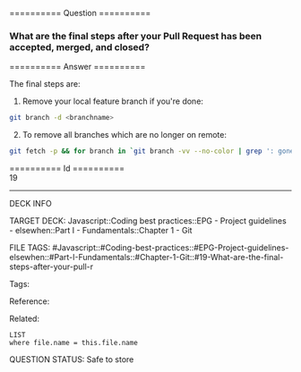 ========== Question ==========  

### What are the final steps after your Pull Request has been accepted, merged, and closed?  

========== Answer ==========  

The final steps are:

1. Remove your local feature branch if you're done:

```sh
git branch -d <branchname>
```

2. To remove all branches which are no longer on remote:

```sh
git fetch -p && for branch in `git branch -vv --no-color | grep ': gone]' | awk '{print $1}'`; do git branch -D $branch; done
```

========== Id ==========  
19

---

DECK INFO

TARGET DECK: Javascript::Coding best practices::EPG - Project guidelines - elsewhen::Part I - Fundamentals::Chapter 1 - Git

FILE TAGS: #Javascript::#Coding-best-practices::#EPG-Project-guidelines-elsewhen::#Part-I-Fundamentals::#Chapter-1-Git::#19-What-are-the-final-steps-after-your-pull-r

Tags:

Reference:

Related:

```dataview
LIST
where file.name = this.file.name
````
QUESTION STATUS: Safe to store
